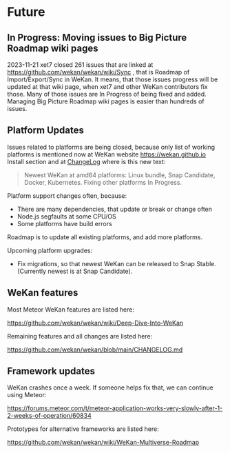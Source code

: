 # Future

## In Progress: Moving issues to Big Picture Roadmap wiki pages

2023-11-21 xet7 closed 261 issues that are linked at https://github.com/wekan/wekan/wiki/Sync ,
that is Roadmap of Import/Export/Sync in WeKan. It means, that those issues progress will be
updated at that wiki page, when xet7 and other WeKan contributors fix those.
Many of those issues are In Progress of being fixed and added.
Managing Big Picture Roadmap wiki pages is easier than hundreds of issues.

## Platform Updates

Issues related to platforms are being closed, because only list of working platforms is mentioned now
at WeKan website https://wekan.github.io Install section and at [ChangeLog](https://github.com/wekan/wekan/blob/main/CHANGELOG.md)
where is this new text:

> Newest WeKan at amd64 platforms: Linux bundle, Snap Candidate, Docker, Kubernetes. Fixing other platforms In Progress. 

Platform support changes often, because:

- There are many dependencies, that update or break or change often
- Node.js segfaults at some CPU/OS
- Some platforms have build errors

Roadmap is to update all existing platforms, and add more platforms.

Upcoming platform upgrades:

- Fix migrations, so that newest WeKan can be released to Snap Stable. (Currently newest is at Snap Candidate).

## WeKan features

Most Meteor WeKan features are listed here:

https://github.com/wekan/wekan/wiki/Deep-Dive-Into-WeKan

Remaining features and all changes are listed here:

https://github.com/wekan/wekan/blob/main/CHANGELOG.md

## Framework updates

WeKan crashes once a week. If someone helps fix that, we can continue using Meteor:

https://forums.meteor.com/t/meteor-application-works-very-slowly-after-1-2-weeks-of-operation/60834

Prototypes for alternative frameworks are listed here:

https://github.com/wekan/wekan/wiki/WeKan-Multiverse-Roadmap

